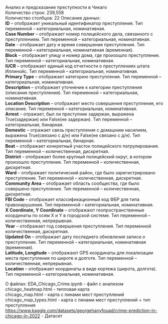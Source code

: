 Анализ и предсказание преступности в Чикаго  
Количество строк: 239,558  
Количество столбцов: 22
Описание данных:  
**ID** – отображает уникальный идентификатор преступления. Тип переменной – категориальная, номинативная.  
**Case Number** – отображает номер полицейского дела, связанного с преступлением. Тип переменной – категориальная, номинативная.  
**Date** - отображает дату и время совершения преступления. Тип переменной – категориальная, номинативная (временная).  
**Block** – отображает улицу и номер дома, где произошло преступление. Тип переменной – категориальная, номинативная.  
**IUCR** – отображает единый код отчетности о преступлениях штата Иллинойс. Тип переменной – категориальная, номинативная.  
**Primary Type** – отображает категорию преступления. Тип переменной – категориальная, номинативная.  
**Description** – отображает уточнение к категории преступления (описание преступления). Тип переменной – категориальная, номинативная.  
**Location Description** – отображает место совершения преступления, его описание. Тип переменной – категориальная, номинативная.  
**Arrest** – отражает, был ли преступник задержан, выражена True(задержан) или False(не задержан). Тип переменной – категориальная, бинарная.  
**Domestic** – отражает связь преступления с домашним насилием, выражена True(связано с д/н) или False(не связано с д/н). Тип переменной – категориальная, бинарная.  
**Beat** – отображает конкретный участок полицейского патрулирования. Тип переменной – количественная, дискретная.  
**District** – отображает более крупный полицейский округ, в котором произошло преступление. Тип переменной – количественная, дискретная.  
**Ward** – отображает политический район, где было зарегистрировано преступление. Тип переменной – количественная, дискретная.  
**Community Area** – отображает область сообщества, где было совершено преступление. Тип переменной – количественная, дискретная.  
**FBI Code** – отображает классификационный код ФБР для типа правонарушения. Тип переменной – категориальная, номинативная.  
**X Coordinate, Y Coordinate** – отображают геопространственные координаты по осям X и Y в городской системе. Тип переменной – количественная, непрерывная.  
**Year** – отображает год совершения преступления. Тип переменной количественная, дискретная.  
**Updated On** – отображает дату последнего обновления записи о преступлении. Тип переменной – категориальная, номинативная (временная).  
**Latitude, Longitude** – отображают GPS координаты для локализации места преступления по широте и долготе. Тип переменной – количественная, непрерывная.   
**Location** – отображает координаты в виде кортежа (широта, долгота). Тип переменной – категориальная, номинативная.

О файлах:
EDA_Chicago_Crime.ipynb - файл с анализом  
chicago_heatmap.html - тепловая карта  
chicago_map.html - карта с пинами мест преступлений  
chicago_map_types.html - карта с пинами мест преступлений + тип преступления  
https://www.kaggle.com/datasets/georgehanyfouad/crime-prediction-in-chicago-in-2022 - Датасет  
